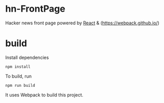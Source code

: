# hn-FrontPage
Hacker news front page powered by [React](https://facebook.github.io/react/) & (https://webpack.github.io/)

# build

Install dependencies
```
npm install
```

To build, run
```
npm run build
```
It uses Webpack to build this project.
